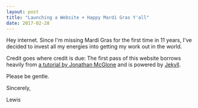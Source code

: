 ```yaml
---
layout: post
title: "Launching a Website + Happy Mardi Gras Y'all"
date: 2017-02-28
---
```


Hey internet. Since I'm missing Mardi Gras for the first time in 11 years, I've decided to invest all my energies into getting my work out in the world.

Credit goes where credit is due: The first pass of this website borrows heavily from [a tutorial by Jonathan McGlone](http://jmcglone.com/guides/github-pages/) and is powered by [Jekyll](http://jekyllrb.com). 

Please be gentle.

Sincerely,

Lewis
